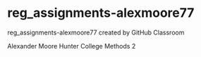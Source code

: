 # reg_assignments-alexmoore77
reg_assignments-alexmoore77 created by GitHub Classroom

Alexander Moore
Hunter College
Methods 2
